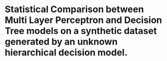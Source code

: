 # Statistical Comparison between Multi Layer Perceptron and Decision Tree models on a synthetic dataset generated by an unknown hierarchical decision model.